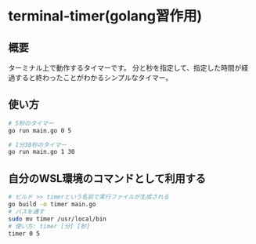 # terminal-timer(golang習作用)

## 概要

ターミナル上で動作するタイマーです。
分と秒を指定して、指定した時間が経過すると終わったことがわかるシンプルなタイマー。

## 使い方

```bash
# 5秒のタイマー
go run main.go 0 5

# 1分30秒のタイマー
go run main.go 1 30
```

## 自分のWSL環境のコマンドとして利用する

```bash
# ビルド >> timerという名前で実行ファイルが生成される
go build -o timer main.go
# パスを通す
sudo mv timer /usr/local/bin
# 使い方: timer [分] [秒]
timer 0 5
```
